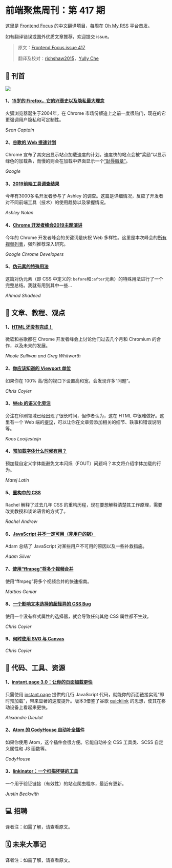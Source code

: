 # 前端聚焦周刊：第 417 期

这里是 [Frontend Focus](https://frontendfoc.us/latest) 的中文翻译项目，每周在 [Oh My RSS](https://ohmyrss.com/?fef) 平台首发。

如有翻译错误或国外优质文章推荐，欢迎提交 issue。

> 原文：[Frontend Focus issue 417](https://frontendfoc.us/issues/417)
> 
> 翻译及校对：[richshaw2015](https://github.com/richshaw2015)，[Yully Che](https://github.com/chechebecomestrong)

## 🚀 刊首

[![](https://res.cloudinary.com/cpress/image/upload/w_1280,e_sharpen:60/v1573642250/nzbpemozk2zuof1ajk6e.jpg)](https://frontendfoc.us/link/79816/rss)

#### 1、[15岁的 Firefox，它的兴衰史以及隐私最大理念](https://frontendfoc.us/link/79816/rss "www.fastcompany.com")

火狐浏览器诞生于2004年，在 Chrome 市场份额追上之前一度很热门，现在的它更强调用户隐私和可定制性。

*Sean Captain*

#### 2、[谷歌的 Web 提速计划](https://frontendfoc.us/link/79817/rss "blog.chromium.org")

Chrome 宣布了其突出显示站点加载速度的计划。速度快的站点会被“奖励”以显示绿色的加载条，而慢的则会在加载中界面显示一个[“耻辱徽章”](https://frontendfoc.us/link/79818/rss)。

*Google*

#### 3、[2019前端工具调查结果](https://frontendfoc.us/link/79820/rss "ashleynolan.co.uk")

今年有3000多名开发者参与了 Ashley 的调查。这篇是详细情况，反应了开发者对不同前端工具（技术）的使用趋势以及掌握情况。

*Ashley Nolan*

#### 4、[Chrome 开发者峰会2019主题演讲](https://frontendfoc.us/link/79821/rss "www.youtube.com")

今年的 Chrome 开发者峰会的关键词是庆祝 Web 多样性。这里是本次峰会的[所有视频列表](https://frontendfoc.us/link/79822/rss)，强烈推荐深入研究。

*Google Chrome Developers*

#### 5、[伪元素的特殊用法](https://frontendfoc.us/link/79823/rss "ishadeed.com")

这篇对伪元素（即 CSS 中定义的`:before`和`:after`元素）的特殊用法进行了一个完整总结。我就有用到其中一些…

*Ahmad Shadeed*

## 📙 文章、教程、观点


#### 1、[HTML 还没有完成！](https://frontendfoc.us/link/79826/rss "www.youtube.com")

微软和谷歌都在 Chrome 开发者峰会上讨论他们过去几个月和 Chromium 的合作，以及未来的发展。

*Nicole Sullivan and Greg Whitworth*

#### 2、[你应该知道的 Viewport 单位](https://frontendfoc.us/link/79827/rss "css tricks.com")

如果你在 100% 高/宽的视口下设置高和宽，会发现许多“问题”。

*Chris Coyier*

#### 3、[Web 的语义化旁注](https://frontendfoc.us/link/79851/rss "www.koosloijesteijn.net")

旁注在印刷领域已经出现了很长时间，但作者认为，这在 HTML 中很难做好。这里有一个 Web 端的[提议](https://frontendfoc.us/link/79852/rss)，可以让你在文章旁添加相关的细节、轶事和错误说明等。

*Koos Looijesteijn*

#### 4、[预加载字体什么时候有用？](https://frontendfoc.us/link/79829/rss "betterwebtype.com")

预加载自定义字体能避免文本闪烁（FOUT）问题吗？本文将介绍字体加载的行为。

*Matej Latin*

#### 5、[重构中的 CSS](https://frontendfoc.us/link/79830/rss "www.youtube.com")

Rachel 解释了过去几年 CSS 的重构历程，现在要想解释清楚其工作原理，需要改变教授和谈论语言的方式了。

*Rachel Andrew*

#### 6、[JavaScript 并不一定可用（非用户的锅）](https://frontendfoc.us/link/79831/rss "adamsilver.io")

Adam 总结了 JavaScript 对某些用户不可用的原因以及一些补救措施。

*Adam Silver*

#### 7、[使用“ffmpeg”将多个视频合并](https://frontendfoc.us/link/79832/rss "ma.ttias.be")

使用“ffmpeg”将多个视频合并的快速指南。

*Mattias Geniar*

#### 8、[一个影响文本选择的超怪异的 CSS Bug](https://frontendfoc.us/link/79834/rss "css-tricks.com")

使用一个没有样式属性的选择器，就会导致任何其他 CSS 属性都不生效。

*Chris Coyier*

#### 9、[何时使用 SVG 与 Canvas](https://frontendfoc.us/link/79835/rss "css-tricks.com")

*Chris Coyier*

## 🔧 代码、工具、资源

#### 1、[instant.page 3.0：让你的页面加载更快](https://frontendfoc.us/link/79836/rss "instant.page")

只需使用 [instant.page](https://frontendfoc.us/link/79837/rss) 提供的几行 JavaScript 代码，就能你的页面链接实现“即时预加载”，带来显著的速度提升。版本3借鉴了谷歌 [quicklink](https://frontendfoc.us/link/79838/rss) 的思想，使其在移动设备上看起来更快。

*Alexandre Dieulot*

#### 2、[Atom 的 CodyHouse 自动补全插件](https://frontendfoc.us/link/79839/rss "CodyHouse.co")

如果你使用 Atom，这个插件会很方便。它能自动补全 CSS 工具类、SCSS 自定义属性和 JS 函数等。

*CodyHouse*

#### 3、[linkinator：一个扫描坏链的工具](https://frontendfoc.us/link/79840/rss "github.com")

一个用于验证链接（有效性）的站点爬虫程序，最近有更新。

*Justin Beckwith*

## 💻 招聘

译者注：如需了解，请查看原文。

## 🗓 未来大事记

译者注：如需了解，请查看原文。

